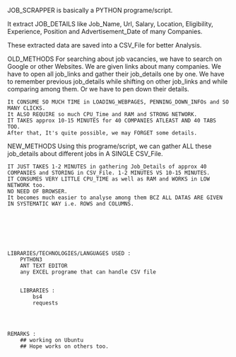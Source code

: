 JOB_SCRAPPER is basically a PYTHON programe/script.

It extract JOB_DETAILS like Job_Name, Url, Salary, Location, Eligibility, Experience, Position and Advertisement_Date of many Companies.

These extracted data are saved into a CSV_File for better Analysis.




OLD_METHODS
    For searching about job vacancies, we have to search on Google or other Websites. We are given links about many companies.
    We have to open all job_links and gather their job_details one by one. We have to remember previous job_details while shifting on
    other job_links and while comparing among them. Or we have to pen down their details.
    
    It CONSUME SO MUCH TIME in LOADING_WEBPAGES, PENNING_DOWN_INFOs and SO MANY CLICKS.
    It ALSO REQUIRE so much CPU_Time and RAM and STRONG NETWORK.
    IT TAKES approx 10-15 MINUTES for 40 COMPANIES ATLEAST AND 40 TABS TOO.
    After that, It's quite possible, we may FORGET some details.


NEW_METHODS
    Using this programe/script, we can gather ALL these job_details about different jobs in A SINGLE CSV_File.
    
    IT JUST TAKES 1-2 MINUTES in gathering Job_Details of approx 40 COMPANIES and STORING in CSV_File. 1-2 MINUTES VS 10-15 MINUTES.
    IT CONSUMES VERY LITTLE CPU_TIME as well as RAM and WORKS in LOW NETWORK too.
    NO NEED OF BROWSER. 
    It becomes much easier to analyse among them BCZ ALL DATAS ARE GIVEN IN SYSTEMATIC WAY i.e. ROWS and COLUMNS.
    
  
  
    
    
    
    
    LIBRARIES/TECHNOLOGIES/LANGUAGES USED :
        PYTHON3
        ANT TEXT EDITOR
        any EXCEL programe that can handle CSV file
    
    
        LIBRARIES : 
            bs4 
            requests
           
  
        
        
    REMARKS :
        ## working on Ubuntu
        ## Hope works on others too.
        
